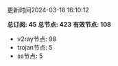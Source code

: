 更新时间2024-03-18 16:10:12

**总订阅: 45**
**总节点: 423**
**有效节点: 108**
- v2ray节点: 98
- trojan节点: 5
- ss节点: 5
